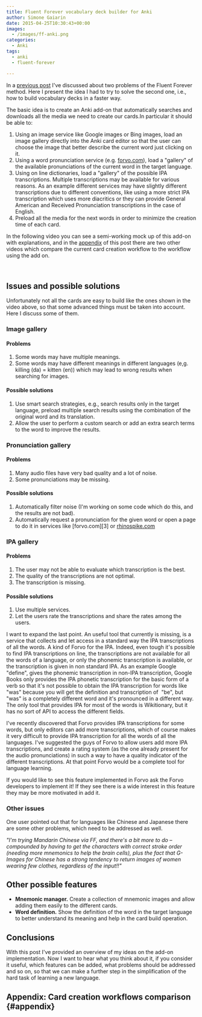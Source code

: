 ```yaml
---
title: Fluent Forever vocabulary deck builder for Anki
author: Simone Gaiarin
date: 2015-04-25T10:30:43+00:00
images:
  - /images/ff-anki.png
categories:
  - Anki
tags:
  - anki
  - fluent-forever

---
```

In a [previous post][1] I've discussed about two problems of the Fluent Forever method. Here I present the idea I had to try to solve the second one, i.e., how to build vocabulary decks in a faster way.

The basic idea is to create an Anki add-on that automatically searches and downloads all the media we need to create our cards.<!--more-->In particular it should be able to:

  1. Using an image service like Google images or Bing images, load an image gallery directly into the Anki card editor so that the user can choose the image that better describe the current word just clicking on it.
  2. Using a word pronunciation service (e.g. <a title="Forvo" href="http://forvo.com" target="_blank">forvo.com</a>), load a "gallery" of the available pronunciations of the current word in the target language.
  3. Using on line dictionaries, load a "gallery" of the possible IPA transcriptions. Multiple transcriptions may be available for various reasons. As an example different services may have slightly different transcriptions due to different conventions, like using a more strict IPA transcription which uses more diacritics or they can provide General American and Received Pronunciation transcriptions in the case of English.
  4. Preload all the media for the next words in order to minimize the creation time of each card.

In the following video you can see a semi-working mock up of this add-on with explanations, and in the [appendix][2] of this post there are two other videos which compare the current card creation workflow to the workflow using the add on.



&nbsp;

## Issues and possible solutions

Unfortunately not all the cards are easy to build like the ones shown in the video above, so that some advanced things must be taken into account. Here I discuss some of them.

### Image gallery

#### Problems

  1. Some words may have multiple meanings.
  2. Some words may have different meanings in different languages (e,g. killing (da) = kitten (en)) which may lead to wrong results when searching for images.

#### Possible solutions

  1. Use smart search strategies, e.g., search results only in the target language, preload multiple search results using the combination of the original word and its translation.
  2. Allow the user to perform a custom search or add an extra search terms to the word to improve the results.

### Pronunciation gallery

#### Problems

  1. Many audio files have very bad quality and a lot of noise.
  2. Some pronunciations may be missing.

#### Possible solutions

  1. Automatically filter noise (I'm working on some code which do this, and the results are not bad).
  2. Automatically request a pronunciation for the given word or open a page to do it in services like [forvo.com][3] or <a title="Rhinospike" href="http://rhinospike.com" target="_blank">rhinospike.com</a>

### IPA gallery

#### Problems

  1. The user may not be able to evaluate which transcription is the best.
  2. The quality of the transcriptions are not optimal.
  3. The transcription is missing.

#### Possible solutions

  1. Use multiple services.
  2. Let the users rate the transcriptions and share the rates among the users.

I want to expand the last point. An useful tool that currently is missing, is a service that collects and let access in a standard way the IPA transcriptions of all the words. A kind of Forvo for the IPA. Indeed, even tough it's possible to find IPA transcriptions on line, the transcriptions are not available for all the words of a language, or only the phonemic transcription is available, or the transcription is given in non standard IPA. As an example Google "define", gives the phonemic transcription in non-IPA transcription, Google Books only provides the IPA phonetic transcription for the basic form of a verb so that it's not possible to obtain the IPA transcription for words like "was" because you will get the definition and transcription of  "be", but "was" is a completely different word and it's pronounced in a different way. The only tool that provides IPA for most of the words is Wikitionary, but it has no sort of API to access the different fields.

I've recently discovered that Forvo provides IPA transcriptions for some words, but only editors can add more transcriptions, which of course makes it very difficult to provide IPA transcription for all the words of all the languages. I've suggested the guys of Forvo to allow users add more IPA transcriptions, and create a rating system (as the one already present for the audio pronunciations) in such a way to have a quality indicator of the different transcriptions. At that point Forvo would be a complete tool for language learning.

If you would like to see this feature implemented in Forvo ask the Forvo developers to implement it! If they see there is a wide interest in this feature they may be more motivated in add it.

### Other issues

One user pointed out that for languages like Chinese and Japanese there are some other problems, which need to be addressed as well.

_"I'm trying Mandarin Chinese via FF, and there's a bit more to do – compounded by having to get the characters with correct stroke order (needing more mnemonics to help the brain cells), plus the fact that G-Images for Chinese has a strong tendency to return images of women wearing few clothes, regardless of the input!!"_

## Other possible features

  * **Mnemonic manager.** Create a collection of mnemonic images and allow adding them easily to the different cards.
  * **Word definition.** Show the definition of the word in the target language to better understand its meaning and help in the card build operation.

## Conclusions

With this post I've provided an overview of my ideas on the add-on implementation. Now I want to hear what you think about it, if you consider it useful, which features can be added, what problems should be addressed and so on, so that we can make a further step in the simplification of the hard task of learning a new language.

## 

## Appendix: Card creation workflows comparison {#appendix}

&nbsp;



&nbsp;



 [1]: http://simgunz.org/fluent-forever-two-possible-improvements/#twoproblems "Fluent Forever: two possible improvements"
 [2]: #appendix
